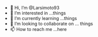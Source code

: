 - 👋 Hi, I’m @Larsimoto93
- 👀 I’m interested in ...things
- 🌱 I’m currently learning ...things
- 💞️ I’m looking to collaborate on ... things
- 📫 How to reach me ...here

<!---
Larsimoto93/Larsimoto93 is a ✨ special ✨ repository because its `README.md` (this file) appears on your GitHub profile.
You can click the Preview link to take a look at your changes.
--->
